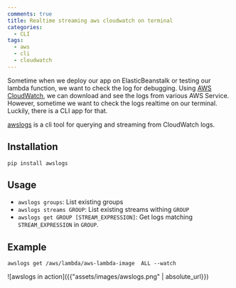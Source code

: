 ```yaml
---
comments: true
title: Realtime streaming aws cloudwatch on terminal
categories:
  - CLI
tags:
  - aws
  - cli
  - cloudwatch
---
```


Sometime when we deploy our app on ElasticBeanstalk or testing our lambda function, we want to check the log for debugging.
Using [AWS CloudWatch](https://aws.amazon.com/cloudwatch/), we can download and see the logs from various AWS Service.
However, sometime we want to check the logs realtime on our terminal.
Luckily, there is a CLI app for that.

[awslogs](https://github.com/jorgebastida/awslogs) is a cli tool for querying and streaming from CloudWatch logs.

Installation
-----

`pip install awslogs`


Usage
-----

* ``awslogs groups``: List existing groups
* ``awslogs streams GROUP``: List existing streams withing ``GROUP``
* ``awslogs get GROUP [STREAM_EXPRESSION]``: Get logs matching ``STREAM_EXPRESSION`` in ``GROUP``.


Example
-----

`awslogs get /aws/lambda/aws-lambda-image  ALL --watch`

![awslogs in action]({{"assets/images/awslogs.png" | absolute_url}})

